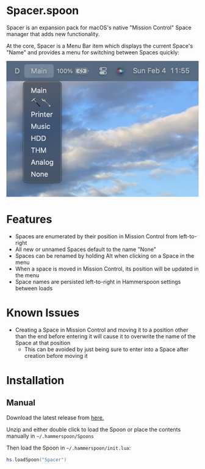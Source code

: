 # Spacer.spoon
Spacer is an expansion pack for macOS's native "Mission Control" Space manager that adds new functionality.

At the core, Spacer is a Menu Bar item which displays the current Space's "Name" and provides a menu for switching between Spaces quickly:

![Screenshot](docs/images/menu.png)

# Features

* Spaces are enumerated by their position in Mission Control from left-to-right
* All new or unnamed Spaces default to the name "None"
* Spaces can be renamed by holding Alt when clicking on a Space in the menu
* When a space is moved in Mission Control, its position will be updated in the menu
* Space names are persisted left-to-right in Hammerspoon settings between loads

# Known Issues

* Creating a Space in Mission Control and moving it to a position other than the end before entering it will cause it to overwrite the name of the Space at that position
  * This can be avoided by just being sure to enter into a Space after creation before moving it

# Installation

## Manual

Download the latest release from [here.](https://github.com/adammillerio/Spoons/raw/main/Spoons/Spacer.spoon.zip)

Unzip and either double click to load the Spoon or place the contents manually in `~/.hammerspoon/Spoons`

Then load the Spoon in `~/.hammerspoon/init.lua`:

```lua
hs.loadSpoon("Spacer")
```
